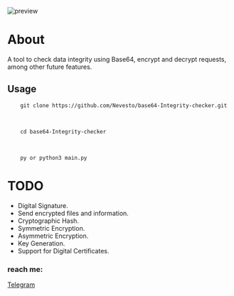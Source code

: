 ![preview](https://github.com/Nevesto/port-scanner/assets/87545167/cb4f3da7-5259-4aed-a786-e61db9e35b25)

# About

A tool to check data integrity using Base64, encrypt and decrypt requests, among other future features.

## Usage

```
    git clone https://github.com/Nevesto/base64-Integrity-checker.git
```

</br>

```
    cd base64-Integrity-checker
```

</br>

```
    py or python3 main.py
```

# TODO

- Digital Signature.
- Send encrypted files and information.
- Cryptographic Hash.
- Symmetric Encryption.
- Asymmetric Encryption.
- Key Generation.
- Support for Digital Certificates.


### reach me:

[Telegram](https://t.me/nevestpq)
